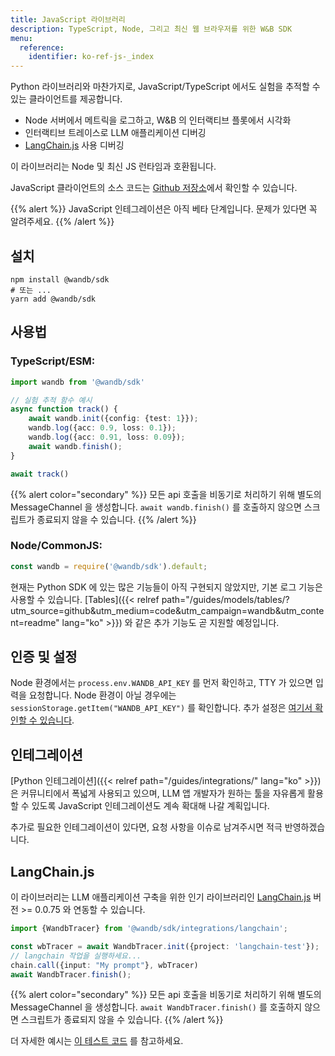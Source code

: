 ```yaml
---
title: JavaScript 라이브러리
description: TypeScript, Node, 그리고 최신 웹 브라우저를 위한 W&B SDK
menu:
  reference:
    identifier: ko-ref-js-_index
---
```


Python 라이브러리와 마찬가지로, JavaScript/TypeScript 에서도 실험을 추적할 수 있는 클라이언트를 제공합니다.

- Node 서버에서 메트릭을 로그하고, W&B 의 인터랙티브 플롯에서 시각화
- 인터랙티브 트레이스로 LLM 애플리케이션 디버깅
- [LangChain.js](https://github.com/hwchase17/langchainjs) 사용 디버깅

이 라이브러리는 Node 및 최신 JS 런타임과 호환됩니다.

JavaScript 클라이언트의 소스 코드는 [Github 저장소](https://github.com/wandb/wandb-js)에서 확인할 수 있습니다.

{{% alert %}}
JavaScript 인테그레이션은 아직 베타 단계입니다. 문제가 있다면 꼭 알려주세요.
{{% /alert %}}

## 설치

```shell
npm install @wandb/sdk
# 또는 ...
yarn add @wandb/sdk
```

## 사용법

### TypeScript/ESM:

```typescript
import wandb from '@wandb/sdk'

// 실험 추적 함수 예시
async function track() {
    await wandb.init({config: {test: 1}});
    wandb.log({acc: 0.9, loss: 0.1});
    wandb.log({acc: 0.91, loss: 0.09});
    await wandb.finish();
}

await track()
```

{{% alert color="secondary" %}}
모든 api 호출을 비동기로 처리하기 위해 별도의 MessageChannel 을 생성합니다. `await wandb.finish()` 를 호출하지 않으면 스크립트가 종료되지 않을 수 있습니다.
{{% /alert %}}

### Node/CommonJS:

```javascript
const wandb = require('@wandb/sdk').default;
```

현재는 Python SDK 에 있는 많은 기능들이 아직 구현되지 않았지만, 기본 로그 기능은 사용할 수 있습니다. [Tables]({{< relref path="/guides/models/tables/?utm_source=github&utm_medium=code&utm_campaign=wandb&utm_content=readme" lang="ko" >}}) 와 같은 추가 기능도 곧 지원할 예정입니다.

## 인증 및 설정

Node 환경에서는 `process.env.WANDB_API_KEY` 를 먼저 확인하고, TTY 가 있으면 입력을 요청합니다. Node 환경이 아닐 경우에는 `sessionStorage.getItem("WANDB_API_KEY")` 를 확인합니다. 추가 설정은 [여기서 확인할 수 있습니다](https://github.com/wandb/wandb-js/blob/main/src/sdk/lib/config.ts).

## 인테그레이션

[Python 인테그레이션]({{< relref path="/guides/integrations/" lang="ko" >}}) 은 커뮤니티에서 폭넓게 사용되고 있으며, LLM 앱 개발자가 원하는 툴을 자유롭게 활용할 수 있도록 JavaScript 인테그레이션도 계속 확대해 나갈 계획입니다.

추가로 필요한 인테그레이션이 있다면, 요청 사항을 이슈로 남겨주시면 적극 반영하겠습니다.

## LangChain.js

이 라이브러리는 LLM 애플리케이션 구축을 위한 인기 라이브러리인 [LangChain.js](https://github.com/hwchase17/langchainjs) 버전 >= 0.0.75 와 연동할 수 있습니다.

```typescript
import {WandbTracer} from '@wandb/sdk/integrations/langchain';

const wbTracer = await WandbTracer.init({project: 'langchain-test'});
// langchain 작업을 실행하세요...
chain.call({input: "My prompt"}, wbTracer)
await WandbTracer.finish();
```

{{% alert color="secondary" %}}
모든 api 호출을 비동기로 처리하기 위해 별도의 MessageChannel 을 생성합니다. `await WandbTracer.finish()` 를 호출하지 않으면 스크립트가 종료되지 않을 수 있습니다.
{{% /alert %}}

더 자세한 예시는 [이 테스트 코드](https://github.com/wandb/wandb-js/blob/main/src/sdk/integrations/langchain/langchain.test.ts) 를 참고하세요.